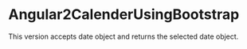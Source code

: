 # Angular2CalenderUsingBootstrap
This version accepts date object and returns the selected date object.

